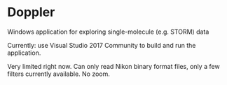 # Doppler
Windows application for exploring single-molecule (e.g. STORM) data

Currently: use Visual Studio 2017 Community to build and run the application.

Very limited right now. Can only read Nikon binary format files, only a few filters currently available. No zoom.
